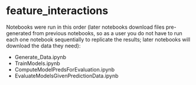 # feature_interactions

Notebooks were run in this order (later notebooks download files pre-generated from previous notebooks, so as a user you do not have to run each one notebook sequentially to replicate the results; later notebooks will download the data they need):
- Generate_Data.ipynb
- TrainModels.ipynb
- ComputeModelPredsForEvaluation.ipynb
- EvaluateModelsGivenPredictionData.ipynb
